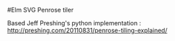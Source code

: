 #Elm SVG Penrose tiler

Based Jeff Preshing's python implementation : http://preshing.com/20110831/penrose-tiling-explained/

